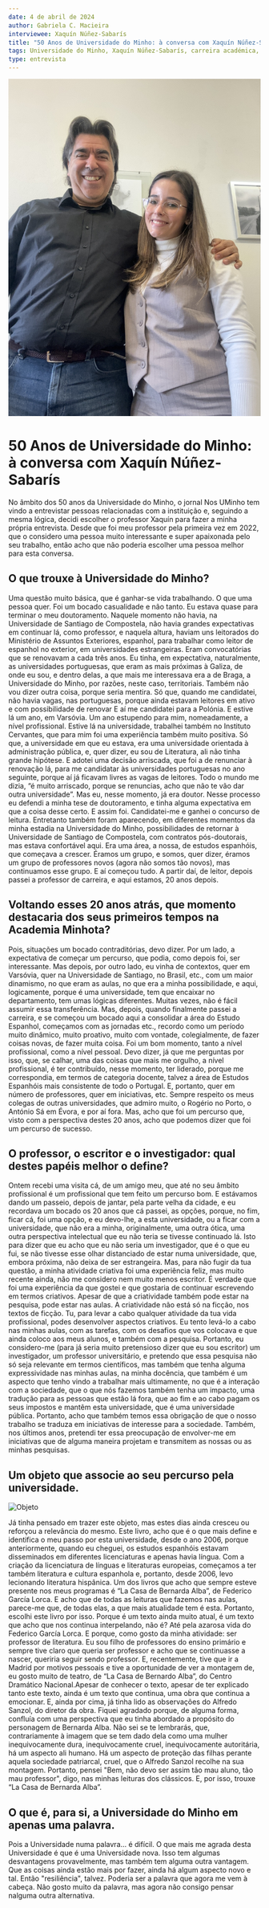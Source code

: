 ```yaml
---
date: 4 de abril de 2024
author: Gabriela C. Macieira
interviewee: Xaquín Núñez-Sabarís
title: "50 Anos de Universidade do Minho: à conversa com Xaquín Núñez-Sabarís"
tags: Universidade do Minho, Xaquín Núñez-Sabarís, carreira académica, estudos espanhóis, literatura hispânica.
type: entrevista
---
```


![Fotografia](https://github.com/gcmacieira/AVD_ComUM/blob/bd5af92bedb5234b60c646e539f61efee41d8187/EntrevistaXaquin/IMG_2469.JPG)

# 50 Anos de Universidade do Minho: à conversa com Xaquín Núñez-Sabarís

No âmbito dos 50 anos da Universidade do Minho, o jornal Nos UMinho tem vindo a entrevistar pessoas relacionadas com a instituição e, seguindo a mesma lógica, decidi escolher o professor Xaquín para fazer a minha própria entrevista. Desde que foi meu professor pela primeira vez em 2022, que o considero uma pessoa muito interessante e super apaixonada pelo seu trabalho, então acho que não poderia escolher uma pessoa melhor para esta conversa.


## O que trouxe à Universidade do Minho?

Uma questão muito básica, que é ganhar-se vida trabalhando. O que uma pessoa quer. Foi um bocado casualidade e não tanto. Eu estava quase para terminar o meu doutoramento. Naquele momento não havia, na Universidade de Santiago de Compostela, não havia grandes expectativas em continuar lá, como professor, e naquela altura, haviam uns leitorados do Ministério de Assuntos Exteriores, espanhol, para trabalhar como leitor de espanhol no exterior, em universidades estrangeiras. Eram convocatórias que se renovavam a cada três anos. Eu tinha, em expectativa, naturalmente, as universidades portuguesas, que eram as mais próximas à Galiza, de onde eu sou, e dentro delas, a que mais me interessava era a de Braga, a Universidade do Minho, por razões, neste caso, territoriais. Também não vou dizer outra coisa, porque seria mentira. Só que, quando me candidatei, não havia vagas, nas portuguesas, porque ainda estavam leitores em ativo e com possibilidade de renovar E aí me candidatei para a Polónia. E estive lá um ano, em Varsóvia. Um ano estupendo para mim, nomeadamente, a nível profissional. Estive lá na universidade, trabalhei também no Instituto Cervantes, que para mim foi uma experiência também muito positiva. Só que, a universidade em que eu estava, era uma universidade orientada à administração pública, e, quer dizer, eu sou de Literatura, ali não tinha grande hipótese. E adotei uma decisão arriscada, que foi a de renunciar à renovação lá, para me candidatar às universidades portuguesas no ano seguinte, porque aí já ficavam livres as vagas de leitores. Todo o mundo me dizia, “é muito arriscado, porque se renuncias, acho que não te vão dar outra universidade”. Mas eu, nesse momento, já era doutor. Nesse processo eu defendi a minha tese de doutoramento, e tinha alguma expectativa em que a coisa desse certo. E assim foi. Candidatei-me e ganhei o concurso de leitura. Entretanto também foram aparecendo, em diferentes momentos da minha estadia na Universidade do Minho, possibilidades de retornar à Universidade de Santiago de Compostela, com contratos pós-doutorais, mas estava confortável aqui. Era uma área, a nossa, de estudos espanhóis, que começava a crescer. Éramos um grupo, e somos, quer dizer, éramos um grupo de professores novos (agora não somos tão novos), mas continuamos esse grupo. E aí começou tudo. A partir daí, de leitor, depois passei a professor de carreira, e aqui estamos, 20 anos depois.


## Voltando esses 20 anos atrás, que momento destacaria dos seus primeiros tempos na Academia Minhota?

Pois, situações um bocado contraditórias, devo dizer. Por um lado, a expectativa de começar um percurso, que podia, como depois foi, ser interessante. Mas depois, por outro lado, eu vinha de contextos, quer em Varsóvia, quer na Universidade de Santiago, no Brasil, etc., com um maior dinamismo, no que eram as aulas, no que era a minha possibilidade, e aqui, logicamente, porque é uma universidade, tem que encaixar no departamento, tem umas lógicas diferentes. Muitas vezes, não é fácil assumir essa transferência. Mas, depois, quando finalmente passei a carreira, e se começou um bocado aqui a consolidar a área do Estudo Espanhol, começamos com as jornadas etc., recordo como um período muito dinâmico, muito proativo, muito com vontade, colegialmente, de fazer coisas novas, de fazer muita coisa. Foi um bom momento, tanto a nível profissional, como a nível pessoal. Devo dizer, já que me perguntas por isso, que, se calhar, uma das coisas que mais me orgulho, a nível profissional, é ter contribuído, nesse momento, ter liderado, porque me correspondia, em termos de categoria docente, talvez a área de Estudos Espanhóis mais consistente de todo o Portugal. E, portanto, quer em número de professores, quer em iniciativas, etc. Sempre respeito os meus colegas de outras universidades, que admiro muito, o Rogério no Porto, o António Sá em Évora, e por aí fora. Mas, acho que foi um percurso que, visto com a perspectiva destes 20 anos, acho que podemos dizer que foi um percurso de sucesso.


## O professor, o escritor e o investigador: qual destes papéis melhor o define?

Ontem recebi uma visita cá, de um amigo meu, que até no seu âmbito profissional é um profissional que tem feito um percurso bom. E estávamos dando um passeio, depois de jantar, pela parte velha da cidade, e eu recordava um bocado os 20 anos que cá passei, as opções, porque, no fim, ficar cá, foi uma opção, e eu devo-lhe, a esta universidade, ou a ficar com a universidade, que não era a minha, originalmente, uma outra ótica, uma outra perspectiva intelectual que eu não teria se tivesse continuado lá. Isto para dizer que eu acho que eu não seria um investigador, que é o que eu fui, se não tivesse esse olhar distanciado de estar numa universidade, que, embora próxima, não deixa de ser estrangeira. Mas, para não fugir da tua questão, a minha atividade criativa foi uma experiência feliz, mas muito recente ainda, não me considero nem muito menos escritor. É verdade que foi uma experiência da que gostei e que gostaria de continuar escrevendo em termos criativos. Apesar de que a criatividade também pode estar na pesquisa, pode estar nas aulas. A criatividade não está só na ficção, nos textos de ficção. Tu, para levar a cabo qualquer atividade da tua vida profissional, podes desenvolver aspectos criativos. Eu tento levá-lo a cabo nas minhas aulas, com as tarefas, com os desafios que vos colocava e que ainda coloco aos meus alunos, e também com a pesquisa. Portanto, eu considero-me (para já seria muito pretensioso dizer que eu sou escritor) um investigador, um professor universitário, e pretendo que essa pesquisa não só seja relevante em termos científicos, mas também que tenha alguma expressividade nas minhas aulas, na minha docência, que também é um aspecto que tenho vindo a trabalhar mais ultimamente, no que é a interação com a sociedade, que o que nós fazemos também tenha um impacto, uma tradução para as pessoas que estão lá fora, que ao fim e ao cabo pagam os seus impostos e mantêm esta universidade, que é uma universidade pública. Portanto, acho que também temos essa obrigação de que o nosso trabalho se traduza em iniciativas de interesse para a sociedade. Também, nos últimos anos, pretendi ter essa preocupação de envolver-me em iniciativas que de alguma maneira projetam e transmitem as nossas ou as minhas pesquisas. 


## Um objeto que associe ao seu percurso pela universidade.
![Objeto](https://github.com/gcmacieira/AVD_ComUM/blob/bd5af92bedb5234b60c646e539f61efee41d8187/EntrevistaXaquin/IMG_2462.jpg)

Já tinha pensado em trazer este objeto, mas estes dias ainda cresceu ou reforçou a relevância do mesmo. Este livro, acho que é o que mais define e identifica o meu passo por esta universidade, desde o ano 2006, porque anteriormente, quando eu cheguei, os estudos espanhóis estavam disseminados em diferentes licenciaturas e apenas havia língua. Com a criação da licenciatura de línguas e literaturas europeias, começamos a ter também literatura e cultura espanhola e, portanto, desde 2006, levo lecionando literatura hispânica. Um dos livros que acho que sempre esteve presente nos meus programas é “La Casa de Bernarda Alba”, de Federico García Lorca. E acho que de todas as leituras que fazemos nas aulas, parece-me que, de todas elas, a que mais atualidade tem é esta. Portanto, escolhi este livro por isso. Porque é um texto ainda muito atual, é um texto que acho que nos continua interpelando, não é? Até pela azarosa vida do Federico García Lorca. E porque, como gosto da minha atividade: ser professor de literatura. Eu sou filho de professores do ensino primário e sempre tive claro que queria ser professor e acho que se continuasse a nascer, queriria seguir sendo professor. E, recentemente, tive que ir a Madrid por motivos pessoais e tive a oportunidade de ver a montagem de, eu gosto muito de teatro, de “La Casa de Bernardo Alba”, do Centro Dramático Nacional.Apesar de conhecer o texto, apesar de ter explicado tanto este texto, ainda é um texto que continua, uma obra que continua a emocionar. E, ainda por cima, já tinha lido as observações do Alfredo Sanzol, do diretor da obra. Fiquei agradado porque, de alguma forma, confluía com uma perspectiva que eu tinha abordado a propósito do personagem de Bernarda Alba. Não sei se te lembrarás, que, contrariamente à imagem que se tem dado dela como uma mulher inequivocamente dura, inequivocamente cruel, inequivocamente autoritária, há um aspecto ali humano. Há um aspecto de proteção das filhas perante aquela sociedade patriarcal, cruel, que o Alfredo Sanzol recolhe na sua montagem. Portanto, pensei "Bem, não devo ser assim tão mau aluno, tão mau professor", digo, nas minhas leituras dos clássicos. E, por isso, trouxe “La Casa de Bernarda Alba”.


##  O que é, para si, a Universidade do Minho em apenas uma palavra.

Pois a Universidade numa palavra… é difícil. O que mais me agrada desta Universidade é que é uma Universidade nova. Isso tem algumas desvantagens provavelmente, mas também tem alguma outra vantagem. Que as coisas ainda estão mais por fazer, ainda há algum aspecto novo e tal. Então "resiliência", talvez. Poderia ser a palavra que agora me vem à cabeça. Não gosto muito da palavra, mas agora não consigo pensar nalguma outra alternativa.

